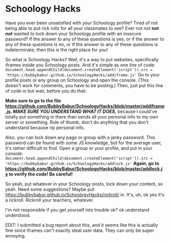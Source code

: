 # Schoology Hacks

Have you ever been unsatisfied with *your* Schoology profile? Tired of not being able to put rick rolls for all your classmates to see? Ever not *not* **not** ***not*** wanted to lock down your Schoology profile with an insecure password? If the answer to any of these questions is yes, or if the answer to any of these questions is no, or if the answer to any of these questions is indeterminate, then this is the right place for you!

So what is Schoology Hacks? Well, it's a way to put websites, specifically iframes inside you Schoology posts. And it's simple as one line of code:
`document.head.appendChild(document.createElement('script')).src = 'https://bubbybabur.github.io/SchoologyHacks/addiframe.js'`
Go to your profile posts or any group on Schoology and open the console. (This doesn't work for comments, you have to be posting.) Then, just put this line of code in but wait, before you do that:

**Make sure to go to the file https://github.com/BubbyBabur/SchoologyHacks/blob/master/addiframe.js. *MAKE SURE YOU UNDERSTAND WHAT IT DOES,*** because I could've totally put something in there than sends all your personal info to my own server or something. Rule of thumb, don't do anything that you don't understand because rip personal info.

Also, you can lock down any page or group with a janky password. This password can be found with some JS knowledge, but for the average user, it's rather difficult to find. Open a group or your profile, and put in your console: 
`document.head.appendChild(document.createElement('script')).src = 'https://bubbybabur.github.io/SchoologyHacks/addlock.js'`
**Again, go to https://github.com/BubbyBabur/SchoologyHacks/blob/master/addlock.js to verify the code! Be careful!**

So yeah, put whatever in your Schoology posts, lock down your content, so yeah. Need some suggestions? Maybe put https://bubbybabur.github.io/SchoologyHacks/rickroll/ in. It's, uh, ok yes it's a rickroll. Rickroll your teachers, whatever.

I'm not responsible if you get yourself into trouble ok? ok understand understood.

EDIT: I submitted a bug report about this, and it seems like this is actually fine since iframes can't exactly steal user data. They can only be super annoying.
